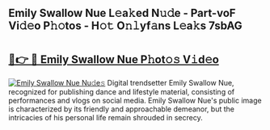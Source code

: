## Emily Swallow Nue L𝚎a𝚔ed N𝚞𝚍e - Part-voF Vi𝚍𝚎o P𝚑𝚘tos - H𝚘𝚝 O𝚗𝚕yf𝚊ns L𝚎a𝚔s 7sbAG

# <h2><a href="http://kf2t4s3.oniu.top/?m=Emily+Swallow+Nue">🔗👉 🔴 Emily Swallow Nue P𝚑ot𝚘𝚜 V𝚒d𝚎o</a></h2>

[![Emily Swallow Nue Nu𝚍e𝚜](https://i.imgur.com/0qMVB7G.gif)](http://kf2t4s3.oniu.top/?m=Emily+Swallow+Nue)
Digital trendsetter Emily Swallow Nue, recognized for publishing dance and lifestyle material, consisting of performances and vlogs on social media. Emily Swallow Nue's public image is characterized by its friendly and approachable demeanor, but the intricacies of his personal life remain shrouded in secrecy.  
